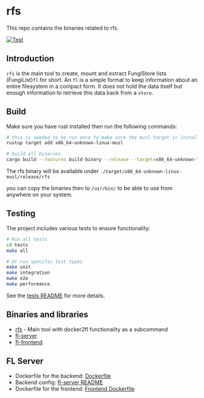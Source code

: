 # rfs

This repo contains the binaries related to rfs.

[![Test](https://github.com/threefoldtech/rfs/actions/workflows/tests.yaml/badge.svg?branch=master)](https://github.com/threefoldtech/rfs/actions/workflows/tests.yaml)

## Introduction

`rfs` is the main tool to create, mount and extract FungiStore lists (FungiList)`fl` for short. An `fl` is a simple format
to keep information about an entire filesystem in a compact form. It does not hold the data itself but enough information to
retrieve this data back from a `store`.

## Build

Make sure you have rust installed then run the following commands:

```bash
# this is needed to be run once to make sure the musl target is installed
rustup target add x86_64-unknown-linux-musl

# build all binaries
cargo build --features build-binary --release --target=x86_64-unknown-linux-musl
```

The rfs binary will be available under `./target/x86_64-unknown-linux-musl/release/rfs`

you can copy the binaries then to `/usr/bin/` to be able to use from anywhere on your system.

## Testing

The project includes various tests to ensure functionality:

```bash
# Run all tests
cd tests
make all

# Or run specific test types
make unit
make integration
make e2e
make performance
```

See the [tests README](./tests/README.md) for more details.

## Binaries and libraries

- [rfs](./rfs/README.md) - Main tool with docker2fl functionality as a subcommand
- [fl-server](./fl-server/README.md)
- [fl-frontend](./frontend/README.md)

## FL Server

- Dockerfile for the backend: [Dockerfile](https://github.com/threefoldtech/rfs/blob/master/Dockerfile)
- Backend config: [fl-server README](https://github.com/threefoldtech/rfs/blob/master/fl-server/README.md)
- Dockerfile for the frontend: [Frontend Dockerfile](https://github.com/threefoldtech/rfs/blob/master/frontend/Dockerfile)
